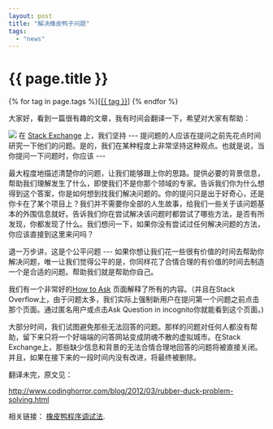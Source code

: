 ```yaml
---
layout: post
title: "解决橡皮鸭子问题"
tags:
  - "news"
---
```


# {{ page.title }}

<div class="tags">
{% for tag in page.tags %}[<a class="tag" href="/tags.html#{{ tag }}">{{ tag }}</a>] {% endfor %}
</div>


大家好，看到一篇很有趣的文章，我有时间会翻译一下，希望对大家有帮助：

<img src="http://www.codinghorror.com/.a/6a0120a85dcdae970b016302cc18d5970d-800wi"></img>
在 [Stack Exchange](http://stackexchange.com/) 上，我们坚持 --- 提问题的人应该在提问之前先花点时间研究一下他们的问题。是的，我们在某种程度上非常坚持这种观点。也就是说，当你提问一下问题时，你应该 ---

最大程度地描述清楚你的问题，让我们能够跟上你的思路。提供必要的背景信息，帮助我们理解发生了什么，即使我们不是你那个领域的专家。告诉我们你为什么想得到这个答案，你是如何想到找我们解决问题的。你的提问只是出于好奇心，还是你卡在了某个项目上？我们并不需要你全部的人生故事，给我们一些关于该问题基本的外围信息就好。告诉我们你在尝试解决该问题时都尝试了哪些方法，是否有所发现，你都发现了什么。我们想问一下，如果你没有尝试过任何解决问题的方法，你应该直接到这里来问吗？

退一万步讲，这是个公平问题 --- 如果你想让我们花一些很有价值的时间去帮助你解决问题，唯一让我们觉得公平的是，你同样花了合情合理的有价值的时间去制造一个是合适的问题。帮助我们就是帮助你自己。

我们有一个非常好的[How to Ask](/blog/past/2012/10/19/ru-he-ti-wen/) 页面解释了所有的内容。（并且在Stack Overflow上，由于问题太多，我们实际上强制新用户在提问第一个问题之前点击那个页面。通过匿名用户或点击Ask Question in incognito你就能看到这个页面。)

大部分时间，我们试图避免那些无法回答的问题。那样的问题对任何人都没有帮助，留下来只将一个好端端的问答网站变成阴魂不散的虚拟城市。在Stack Exchange上，那些缺少信息和背景的无法合情合理地回答的问题将被直接关闭。并且，如果在接下来的一段时间内没有改进，将最终被删除。


翻译未完，原文见：

<http://www.codinghorror.com/blog/2012/03/rubber-duck-problem-solving.html>

相关链接： [橡皮鸭程序调试法](http://blog.csdn.net/haoel/article/details/4914403).
